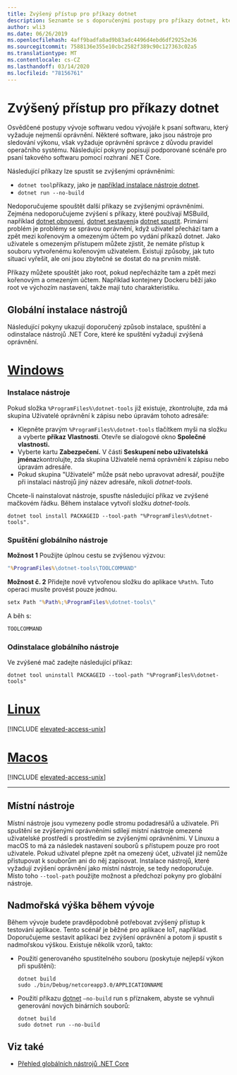 ```yaml
---
title: Zvýšený přístup pro příkazy dotnet
description: Seznamte se s doporučenými postupy pro příkazy dotnet, které vyžadují zvýšený přístup.
author: wli3
ms.date: 06/26/2019
ms.openlocfilehash: 4aff9badfa8ad9b83adc4496d4ebd6df29252e36
ms.sourcegitcommit: 7588136e355e10cbc2582f389c90c127363c02a5
ms.translationtype: MT
ms.contentlocale: cs-CZ
ms.lasthandoff: 03/14/2020
ms.locfileid: "78156761"
---
```

# <a name="elevated-access-for-dotnet-commands"></a>Zvýšený přístup pro příkazy dotnet

Osvědčené postupy vývoje softwaru vedou vývojáře k psaní softwaru, který vyžaduje nejmenší oprávnění. Některé software, jako jsou nástroje pro sledování výkonu, však vyžaduje oprávnění správce z důvodu pravidel operačního systému. Následující pokyny popisují podporované scénáře pro psaní takového softwaru pomocí rozhraní .NET Core.

Následující příkazy lze spustit se zvýšenými oprávněními:

- `dotnet tool`příkazy, jako je [například instalace nástroje dotnet](dotnet-tool-install.md).
- `dotnet run --no-build`

Nedoporučujeme spouštět další příkazy se zvýšenými oprávněními. Zejména nedoporučujeme zvýšení s příkazy, které používají MSBuild, například [dotnet obnovení](dotnet-restore.md), [dotnet sestavení](dotnet-build.md)a [dotnet spustit](dotnet-run.md). Primární problém je problémy se správou oprávnění, když uživatel přechází tam a zpět mezi kořenovým a omezeným účtem po vydání příkazů dotnet. Jako uživatele s omezeným přístupem můžete zjistit, že nemáte přístup k souboru vytvořenému kořenovým uživatelem. Existují způsoby, jak tuto situaci vyřešit, ale oni jsou zbytečné se dostat do na prvním místě.

Příkazy můžete spouštět jako root, pokud nepřecházíte tam a zpět mezi kořenovým a omezeným účtem. Například kontejnery Dockeru běží jako root ve výchozím nastavení, takže mají tuto charakteristiku.

## <a name="global-tool-installation"></a>Globální instalace nástrojů

Následující pokyny ukazují doporučený způsob instalace, spuštění a odinstalace nástrojů .NET Core, které ke spuštění vyžadují zvýšená oprávnění.

<!-- markdownlint-disable MD025 -->

# <a name="windows"></a>[Windows](#tab/windows)

### <a name="install-the-tool"></a>Instalace nástroje

Pokud složka `%ProgramFiles%\dotnet-tools` již existuje, zkontrolujte, zda má skupina Uživatelé oprávnění k zápisu nebo úpravám tohoto adresáře:

- Klepněte pravým `%ProgramFiles%\dotnet-tools` tlačítkem myši na složku a vyberte **příkaz Vlastnosti**. Otevře se dialogové okno **Společné vlastnosti.**
- Vyberte kartu **Zabezpečení.** V části **Seskupení nebo uživatelská jména**zkontrolujte, zda skupina Uživatelé nemá oprávnění k zápisu nebo úpravám adresáře.
- Pokud skupina "Uživatelé" může psát nebo upravovat adresář, použijte při instalaci nástrojů jiný název adresáře, nikoli *dotnet-tools*.

Chcete-li nainstalovat nástroje, spusťte následující příkaz ve zvýšené mačkovém řádku. Během instalace vytvoří složku *dotnet-tools.*

```dotnetcli
dotnet tool install PACKAGEID --tool-path "%ProgramFiles%\dotnet-tools".
```

### <a name="run-the-global-tool"></a>Spuštění globálního nástroje

**Možnost 1** Použijte úplnou cestu se zvýšenou výzvou:

```cmd
"%ProgramFiles%\dotnet-tools\TOOLCOMMAND"
```

**Možnost č. 2** Přidejte nově vytvořenou složku do aplikace `%Path%`. Tuto operaci musíte provést pouze jednou.

```cmd
setx Path "%Path%;%ProgramFiles%\dotnet-tools\"
```

A běh s:

```cmd
TOOLCOMMAND
```

### <a name="uninstall-the-global-tool"></a>Odinstalace globálního nástroje

Ve zvýšené mač zadejte následující příkaz:

```dotnetcli
dotnet tool uninstall PACKAGEID --tool-path "%ProgramFiles%\dotnet-tools"
```

# <a name="linux"></a>[Linux](#tab/linux)

[!INCLUDE [elevated-access-unix](../../../includes/elevated-access-unix.md)]

# <a name="macos"></a>[Macos](#tab/macos)

[!INCLUDE [elevated-access-unix](../../../includes/elevated-access-unix.md)]

---

## <a name="local-tools"></a>Místní nástroje

Místní nástroje jsou vymezeny podle stromu podadresářů a uživatele. Při spuštění se zvýšenými oprávněními sdílejí místní nástroje omezené uživatelské prostředí s prostředím se zvýšenými oprávněními. V Linuxu a macOS to má za následek nastavení souborů s přístupem pouze pro root uživatele. Pokud uživatel přepne zpět na omezený účet, uživatel již nemůže přistupovat k souborům ani do něj zapisovat. Instalace nástrojů, které vyžadují zvýšení oprávnění jako místní nástroje, se tedy nedoporučuje. Místo toho `--tool-path` použijte možnost a předchozí pokyny pro globální nástroje.

## <a name="elevation-during-development"></a>Nadmořská výška během vývoje

Během vývoje budete pravděpodobně potřebovat zvýšený přístup k testování aplikace. Tento scénář je běžné pro aplikace IoT, například. Doporučujeme sestavit aplikaci bez zvýšení oprávnění a potom ji spustit s nadmořskou výškou. Existuje několik vzorů, takto:

- Použití generovaného spustitelného souboru (poskytuje nejlepší výkon při spuštění):

   ```dotnetcli
   dotnet build
   sudo ./bin/Debug/netcoreapp3.0/APPLICATIONNAME
   ```

- Použití příkazu [dotnet](dotnet-run.md) `—no-build` run s příznakem, abyste se vyhnuli generování nových binárních souborů:

   ```dotnetcli
   dotnet build
   sudo dotnet run --no-build
   ```

## <a name="see-also"></a>Viz také

- [Přehled globálních nástrojů .NET Core](global-tools.md)
